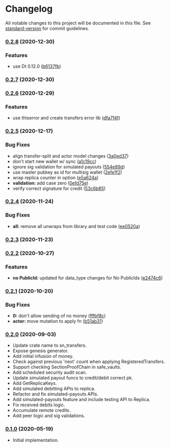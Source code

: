 # Changelog

All notable changes to this project will be documented in this file. See [standard-version](https://github.com/conventional-changelog/standard-version) for commit guidelines.

### [0.2.8](https://github.com/maidsafe/sn_transfers/compare/v0.2.7...v0.2.8) (2020-12-30)


### Features

* use Dt 0.12.0 ([b6137fb](https://github.com/maidsafe/sn_transfers/commit/b6137fba3ac465bd4ef2a06bb4a2272c3c3dd32b))

### [0.2.7](https://github.com/maidsafe/sn_transfers/compare/v0.2.6...v0.2.7) (2020-12-30)

### [0.2.6](https://github.com/maidsafe/sn_transfers/compare/v0.2.5...v0.2.6) (2020-12-29)


### Features

* use thiserror and create transfers error lib ([dfa7f4f](https://github.com/maidsafe/sn_transfers/commit/dfa7f4fd8dcc85ad21a6547aadf9235ae547be0c))

### [0.2.5](https://github.com/maidsafe/sn_transfers/compare/v0.2.4...v0.2.5) (2020-12-17)


### Bug Fixes

* align transfer-split and actor model changes ([3a0ed37](https://github.com/maidsafe/sn_transfers/commit/3a0ed37c080eadb2a1dc8f205ee3a7817f87a68a))
* don't start new wallet w/ sync ([a1c19cc](https://github.com/maidsafe/sn_transfers/commit/a1c19cca6991709ed2026017b4a7d22c36361ea6))
* ignore sig validation for simulated payouts ([554e89d](https://github.com/maidsafe/sn_transfers/commit/554e89d6bf595b6f7ef4054b04354216a226a834))
* use master pubkey as id for multisig wallet ([2efe1f2](https://github.com/maidsafe/sn_transfers/commit/2efe1f2f393673cb755d622673f31af096a8c8b0))
* wrap replica counter in option ([e5a624a](https://github.com/maidsafe/sn_transfers/commit/e5a624a769afa64caca3019919be08f5f9fc156e))
* **validation:** add case zero ([0efd75e](https://github.com/maidsafe/sn_transfers/commit/0efd75e8849d5bb40b54da446a222c564211d11e))
* verify correct signature for credit ([53c6b85](https://github.com/maidsafe/sn_transfers/commit/53c6b85158693f8c997d424998a0ec4ba34396b7))

### [0.2.4](https://github.com/maidsafe/sn_transfers/compare/v0.2.3...v0.2.4) (2020-11-24)


### Bug Fixes

* **all:** remove all unwraps from library and test code ([ee0520a](https://github.com/maidsafe/sn_transfers/commit/ee0520a1f8ad018c0e7d743762bb9a35880406dd))

### [0.2.3](https://github.com/maidsafe/sn_transfers/compare/v0.2.2...v0.2.3) (2020-11-23)

### [0.2.2](https://github.com/maidsafe/sn_transfers/compare/v0.2.1...v0.2.2) (2020-10-27)


### Features

* **no PublicId:** updated for data_type changes for No PublicIds ([e2474c6](https://github.com/maidsafe/sn_transfers/commit/e2474c6d01b8c4c9e05245dfa9c9e0052110aac7))

### [0.2.1](https://github.com/maidsafe/sn_transfers/compare/v0.2.0...v0.2.1) (2020-10-20)


### Bug Fixes

* **0:** don't allow sending of no money ([fffbf8c](https://github.com/maidsafe/sn_transfers/commit/fffbf8ca19debfcbf36a212e184a273ae4ba1830))
* **actor:** move mutation to apply fn ([b51ab31](https://github.com/maidsafe/sn_transfers/commit/b51ab31746af06241107de932f7bab236e004294))

### [0.2.0](https://github.com/maidsafe/sn_transfers/compare/v0.1.0...v0.2.0) (2020-09-03)

* Update crate name to sn_transfers.
* Expose genesis generator.
* Add initial infusion of money.
* Check against previous 'next' count when applying RegisteredTransfers.
* Support checking SectionProofChain in safe_vaults.
* Add scheduled security audit scan.
* Update simulated payout funcs to credit/debit correct pk.
* Add GetReplicaKeys.
* Add simulated debitting APIs to replica.
* Refactor and fix simulated-payouts APIs.
* Add simulated-payouts feature and include testing API to Replica.
* Fix received debits logic.
* Accumulate remote credits.
* Add peer logic and sig validations.

### [0.1.0](https://github.com/maidsafe/sn_transfers/compare/v0.1.0...v0.1.0) (2020-05-19)

* Initial implementation.
